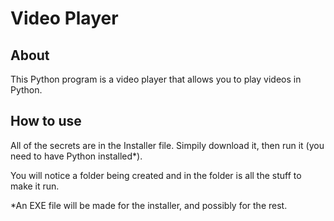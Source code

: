 # Video Player
## About
This Python program is a video player that allows you to play videos in Python.

## How to use
All of the secrets are in the Installer file.
Simpily download it, then run it (you need to have Python installed*).

You will notice a folder being created and in the folder is all the stuff to make it run.

*An EXE file will be made for the installer, and possibly for the rest.
